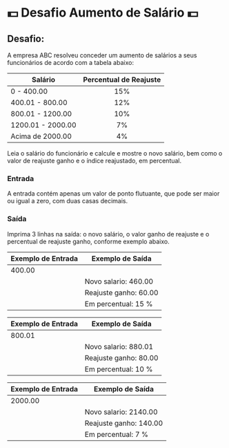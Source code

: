 # :dollar: Desafio Aumento de Salário :dollar:

## Desafio:
A empresa ABC resolveu conceder um aumento de salários a seus funcionários de acordo com a tabela abaixo:

 
|Salário          |Percentual de Reajuste|
|-----------------|:------------:|
|0 - 400.00         |15%|
|400.01 - 800.00    |12%|
|800.01 - 1200.00|10%|
|1200.01 - 2000.00|7%|
|Acima de 2000.00|4%|


Leia o salário do funcionário e calcule e mostre o novo salário, bem como o valor de reajuste ganho e o índice reajustado, em percentual.

### Entrada
A entrada contém apenas um valor de ponto flutuante, que pode ser maior ou igual a zero, com duas casas decimais.

### Saída
Imprima 3 linhas na saída: o novo salário, o valor ganho de reajuste e o percentual de reajuste ganho, conforme exemplo abaixo.

 
|Exemplo de Entrada|	Exemplo de Saída|
|-------|------|
|400.00||
||Novo salario: 460.00|
||Reajuste ganho: 60.00|
||Em percentual: 15 %|


|Exemplo de Entrada| Exemplo de Saída|
|-------|-------|
|800.01||
||Novo salario: 880.01|
||Reajuste ganho: 80.00|
||Em percentual: 10 %|


|Exemplo de Entrada| Exemplo de Saída|
|------|-------|
|2000.00||
||Novo salario: 2140.00|
||Reajuste ganho: 140.00|
||Em percentual: 7 %|
